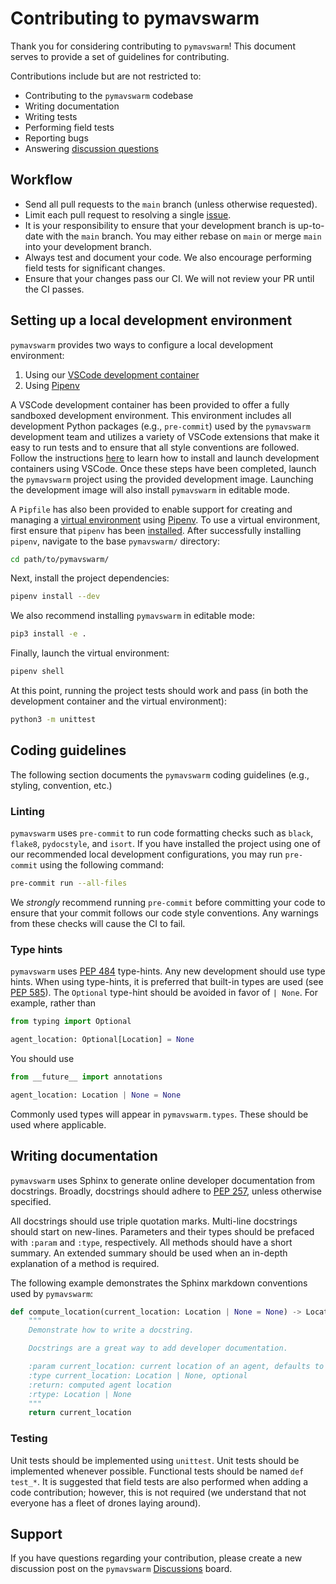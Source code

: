 # Contributing to pymavswarm

Thank you for considering contributing to `pymavswarm`! This document serves
to provide a set of guidelines for contributing.

Contributions include but are not restricted to:

- Contributing to the `pymavswarm` codebase
- Writing documentation
- Writing tests
- Performing field tests
- Reporting bugs
- Answering [discussion questions](https://github.com/unl-nimbus-lab/pymavswarm/discussions)

## Workflow

- Send all pull requests to the `main` branch (unless otherwise requested).
- Limit each pull request to resolving a single
  [issue](https://github.com/unl-nimbus-lab/pymavswarm/issues).
- It is your responsibility to ensure that your development branch is up-to-date
  with the `main` branch. You may either rebase on `main` or merge `main` into
  your development branch.
- Always test and document your code. We also encourage performing field tests
  for significant changes.
- Ensure that your changes pass our CI. We will not review your PR until the CI
  passes.

## Setting up a local development environment

`pymavswarm` provides two ways to configure a local development environment:

1. Using our [VSCode development container](https://code.visualstudio.com/docs/remote/containers)
2. Using [Pipenv](https://pipenv.pypa.io/en/latest/)

A VSCode development container has been provided to offer a fully sandboxed
development environment. This environment includes all development Python
packages (e.g., `pre-commit`) used by the `pymavswarm` development team and
utilizes a variety of VSCode extensions that make it easy to run tests and to
ensure that all style conventions are followed. Follow the instructions
[here](https://code.visualstudio.com/docs/remote/containers) to learn how to
install and launch development containers using VSCode. Once these steps have
been completed, launch the `pymavswarm` project using the provided development
image. Launching the development image will also install `pymavswarm` in
editable mode.

A `Pipfile` has also been provided to enable support for creating and managing
a [virtual environment](https://virtualenv.pypa.io/en/latest/) using
[Pipenv](https://pipenv.pypa.io/en/latest/). To use a virtual environment,
first ensure that `pipenv` has been [installed](https://pipenv.pypa.io/en/latest/).
After successfully installing `pipenv`, navigate to the base `pymavswarm/`
directory:

```bash
cd path/to/pymavswarm/
```

Next, install the project dependencies:

```bash
pipenv install --dev
```

We also recommend installing `pymavswarm` in editable mode:

```bash
pip3 install -e .
```

Finally, launch the virtual environment:

```bash
pipenv shell
```

At this point, running the project tests should work and pass (in both the
development container and the virtual environment):

```bash
python3 -m unittest
```

## Coding guidelines

The following section documents the `pymavswarm` coding guidelines (e.g.,
styling, convention, etc.)

### Linting

`pymavswarm` uses `pre-commit` to run code formatting checks such as `black`,
`flake8`, `pydocstyle`, and `isort`. If you have installed the project
using one of our recommended local development configurations, you may run
`pre-commit` using the following command:

```bash
pre-commit run --all-files
```

We *strongly* recommend running `pre-commit` before committing your code to
ensure that your commit follows our code style conventions. Any warnings from
these checks will cause the CI to fail.

### Type hints

`pymavswarm` uses [PEP 484](https://peps.python.org/pep-0484/) type-hints. Any
new development should use type hints. When using type-hints, it is preferred
that built-in types are used (see [PEP 585](https://peps.python.org/pep-0585/)).
The `Optional` type-hint should be avoided in favor of `| None`. For example,
rather than

```python
from typing import Optional

agent_location: Optional[Location] = None
```

You should use

```python
from __future__ import annotations

agent_location: Location | None = None
```

Commonly used types will appear in `pymavswarm.types`. These should be used
where applicable.

## Writing documentation

`pymavswarm` uses Sphinx to generate online developer documentation from
docstrings. Broadly, docstrings should adhere to
[PEP 257](https://peps.python.org/pep-0257/), unless otherwise specified.

All docstrings should use triple quotation marks. Multi-line docstrings should
start on new-lines. Parameters and their types should be prefaced with `:param`
and `:type`, respectively. All methods should have a short summary. An extended
summary should be used when an in-depth explanation of a method is required.

The following example demonstrates the Sphinx markdown conventions used by
`pymavswarm`:

```python
def compute_location(current_location: Location | None = None) -> Location | None:
    """
    Demonstrate how to write a docstring.

    Docstrings are a great way to add developer documentation.

    :param current_location: current location of an agent, defaults to None
    :type current_location: Location | None, optional
    :return: computed agent location
    :rtype: Location | None
    """
    return current_location
```

### Testing

Unit tests should be implemented using `unittest`. Unit tests should be
implemented whenever possible. Functional tests should be named `def test_*`.
It is suggested that field tests are also performed when adding a code
contribution; however, this is not required (we understand that not everyone
has a fleet of drones laying around).

## Support

If you have questions regarding your contribution, please create a new
discussion post on the `pymavswarm` [Discussions](https://github.com/unl-nimbus-lab/pymavswarm/discussions)
board.
